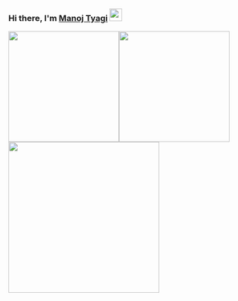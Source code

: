 
### Hi there, I'm [Manoj Tyagi](https://github.com/thewolfcommander) <img src="https://raw.githubusercontent.com/MartinHeinz/MartinHeinz/master/wave.gif" width="25px">


<div style="display: flex; flex-wrap: wrap;">
<img  src="https://github-readme-stats.vercel.app/api/top-langs/?username=thewolfcommander&theme=algolia" height="220px" >
<img src="https://github-readme-streak-stats.herokuapp.com/?user=thewolfcommander&theme=algolia" height="220px" />

</div>




<img src="https://github-readme-stats.vercel.app/api?username=thewolfcommander&show_icons=true&hide_border=false&&count_private=true&include_all_commits=true&theme=algolia" height="300px" />




<!--
**thewolfcommander/thewolfcommander** is a ✨ _special_ ✨ repository because its `README.md` (this file) appears on your GitHub profile.

Here are some ideas to get you started:

- 🔭 I’m currently working on ...
- 🌱 I’m currently learning ...
- 👯 I’m looking to collaborate on ...
- 🤔 I’m looking for help with ...
- 💬 Ask me about ...
- 📫 How to reach me: ...
- 😄 Pronouns: ...
- ⚡ Fun fact: ...
-->
